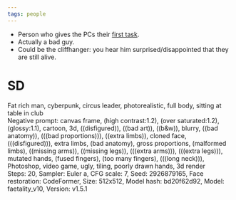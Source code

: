 ```yaml
---
tags: people
---
```

* Person who gives the PCs their [first task](First_task).
* Actually a bad guy.
* Could be the cliffhanger: you hear him surprised/disappointed that they are still alive.

# SD
Fat rich man, cyberpunk, circus leader, photorealistic, full body, sitting at table in club  
Negative prompt: canvas frame, (high contrast:1.2), (over saturated:1.2), (glossy:1.1), cartoon, 3d, ((disfigured)), ((bad art)), ((b&w)), blurry, ((bad anatomy)), (((bad proportions))), ((extra limbs)), cloned face, (((disfigured))), extra limbs, (bad anatomy), gross proportions, (malformed limbs), ((missing arms)), ((missing legs)), (((extra arms))), (((extra legs))), mutated hands, (fused fingers), (too many fingers), (((long neck))), Photoshop, video game, ugly, tiling, poorly drawn hands, 3d render  
Steps: 20, Sampler: Euler a, CFG scale: 7, Seed: 2926879165, Face restoration: CodeFormer, Size: 512x512, Model hash: bd20f62d92, Model: faetality_v10, Version: v1.5.1


